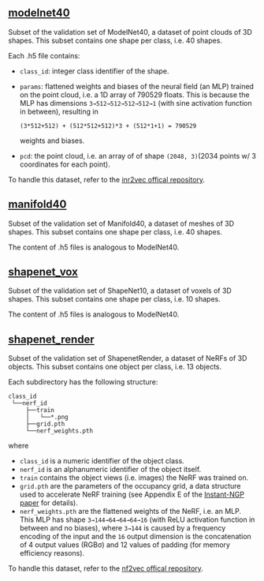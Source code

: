 ## [modelnet40](modelnet40) 

Subset of the validation set of ModelNet40, a dataset of point clouds of 3D shapes. This subset contains one shape per class, i.e. 40 shapes.

Each .h5 file contains:
* `class_id`: integer class identifier of the shape.

* `params`: flattened weights and biases of the neural field (an MLP) trained on the point cloud, i.e. a 1D array of 790529 floats. This is because the MLP has dimensions `3→512→512→512→512→1` (with sine activation function in between), resulting in
    ```
    (3*512+512) + (512*512+512)*3 + (512*1+1) = 790529
    ```
    weights and biases.

* `pcd`: the point cloud, i.e. an array of of shape `(2048, 3)`(2034 points w/ 3 coordinates for each point).

To handle this dataset, refer to the [inr2vec offical repository](https://github.com/CVLAB-Unibo/inr2vec).

## [manifold40](manifold40)

Subset of the validation set of Manifold40, a dataset of meshes of 3D shapes. This subset contains one shape per class, i.e. 40 shapes.

The content of .h5 files is analogous to ModelNet40.

## [shapenet_vox](shapenet_vox)

Subset of the validation set of ShapeNet10, a dataset of voxels of 3D shapes. This subset contains one shape per class, i.e. 10 shapes.

The content of .h5 files is analogous to ModelNet40.

## [shapenet_render](shapenet_render)

Subset of the validation set of ShapenetRender, a dataset of NeRFs of 3D objects. This subset contains one object per class, i.e. 13 objects.

Each subdirectory has the following structure:
```
class_id
 └──nerf_id
     ├──train
     │   └──*.png
     ├──grid.pth
     └──nerf_weights.pth
```
where
* `class_id` is a numeric identifier of the object class.
* `nerf_id` is an alphanumeric identifier of the object itself.
* `train` contains the object views (i.e. images) the NeRF was trained on.
* `grid.pth` are the parameters of the occupancy grid, a data structure used to accelerate NeRF training (see Appendix E of the [Instant-NGP paper](https://arxiv.org/pdf/2201.05989) for details).
* `nerf_weights.pth` are the flattened weights of the NeRF, i.e. an MLP. This MLP has shape `3→144→64→64→64→16` (with ReLU activation function in between and no biases), where `3→144` is caused by a frequency encoding of the input and the `16` output dimension is the concatenation of 4 output values (RGBσ) and 12 values of padding (for memory efficiency reasons).

To handle this dataset, refer to the [nf2vec offical repository](https://github.com/CVLAB-Unibo/nf2vec).